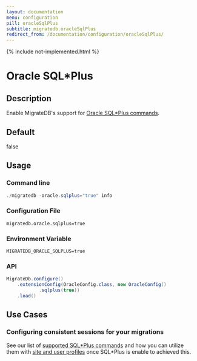 ```yaml
---
layout: documentation
menu: configuration
pill: oracleSqlPlus
subtitle: migratedb.oracleSqlPlus
redirect_from: /documentation/configuration/oracleSqlPlus/
---
```

{% include not-implemented.html %}

# Oracle SQL*Plus

## Description

Enable MigrateDB's support for [Oracle SQL*Plus commands](/migratedb/documentation/database/oracle#sqlplus-commands).

## Default

false

## Usage

### Command line

```powershell
./migratedb -oracle.sqlplus="true" info
```

### Configuration File

```properties
migratedb.oracle.sqlplus=true
```

### Environment Variable

```properties
MIGRATEDB_ORACLE_SQLPLUS=true
```

### API

```java
MigrateDb.configure()
    .extensionConfig(OracleConfig.class, new OracleConfig()
            .sqlplus(true))
    .load()
```

## Use Cases

### Configuring consistent sessions for your migrations

See our list of [supported SQL\*Plus commands](/migratedb/documentation/database/oracle#sqlplus-commands) and how you can utilize
them with [site and user profiles](/migratedb/documentation/database/oracle#site-profiles-gloginsql--user-profiles-loginsql) once
SQL\*Plus is enable to achieved this.
